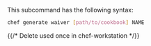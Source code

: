 This subcommand has the following syntax:

```bash
chef generate waiver [path/to/cookbook] NAME
```

{{/* Delete used once in chef-workstation */}}